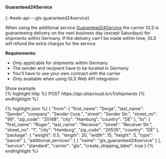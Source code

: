 #### Guaranteed24Service
{: #web-api---gls-guaranteed24service}

When using the additional service
<a href="https://gls-group.eu/DE/de/versand-services/guaranteed-24-service" target="_blank">Guaranteed24Service</a>
the carrier GLS is guaranteeing delivery on the next business day (except Saturdays) for shipments
within Germany. If the delivery can't be made within time, GLS will refund the extra charges for
the service.

__Requirements:__

- Only applicable for shipments within Germany
- The sender and recipient have to be located in Germany
- You'll have to use your own contract with the carrier
- Only available when using GLS Web API integration

<a class="btn btn-primary" type="button" data-toggle="collapse" data-target="#{{include.carrier_interface}}_guaranteed24service_togglebox_collapsable" aria-expanded="false" aria-controls="collapseExample">
  Show example
</a>

<div id="{{include.carrier_interface}}_guaranteed24service_togglebox_collapsable" class="panel-collapse collapse">
<div class="well">
{% highlight http %}
POST https://api.shipcloud.io/v1/shipments
{% endhighlight %}

{% highlight json %}
{
  "from": {
    "first_name": "Serge",
    "last_name": "Sender",
    "company": "Sender Corp.",
    "street": "Sender Str.",
    "street_no": "99",
    "zip_code": "20148",
    "city": "Hamburg",
    "country": "DE"
  },
  "to": {
    "first_name": "Roger",
    "last_name": "Receiver",
    "street": "Receiver Str.",
    "street_no": "1",
    "city": "Hamburg",
    "zip_code": "20535",
    "country": "DE"
  },
  "package": {
    "weight": 0.5,
    "length": 20,
    "width": 15,
    "height": 5,
    "type": "parcel"
  },
  "additional_services": [
    {
      "name": "gls_guaranteed24service"
    }
  ],
  "service": "standard",
  "carrier": "gls",
  "create_shipping_label": true
}
{% endhighlight %}
</div>
</div>
